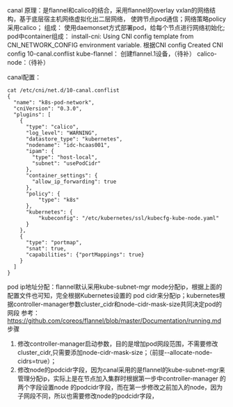 canal 原理：是flannel和calico的结合，采用flannel的overlay vxlan的网络结构，基于底层宿主机网络虚拟化出二层网络，
使跨节点pod通信；网络策略policy采用calico；
组成：
使用daemonset方式部署pod，给每个节点进行网络初始化;
pod中container组成：
install-cni: Using CNI config template from CNI_NETWORK_CONFIG environment variable. 
根据CNI config Created CNI config 10-canal.conflist
kube-flannel： 创建flannel.1设备，（待补）
calico-node：（待补）

canal配置：
```
cat /etc/cni/net.d/10-canal.conflist 
{
  "name": "k8s-pod-network",
  "cniVersion": "0.3.0",
  "plugins": [
    {
      "type": "calico",
      "log_level": "WARNING",
      "datastore_type": "kubernetes",
      "nodename": "idc-hcaas001",
      "ipam": {
        "type": "host-local",
        "subnet": "usePodCidr"
      },
      "container_settings": {
        "allow_ip_forwarding": true
      },
      "policy": {
          "type": "k8s"
      },
      "kubernetes": {
          "kubeconfig": "/etc/kubernetes/ssl/kubecfg-kube-node.yaml"
      }
    },
    {
      "type": "portmap",
      "snat": true,
      "capabilities": {"portMappings": true}
    }
  ]
}
```

pod ip地址分配：flannel默认采用kube-subnet-mgr mode分配ip，根据上面的配置文件也可知，完全根据Kubernetes设置的
pod cidr来分配ip；kubernetes根据controller-manager参数cluster_cidr和node-cidr-mask-size共同决定pod的网段
参考：
https://github.com/coreos/flannel/blob/master/Documentation/running.md
步骤

1. 修改controller-manager启动参数，目的是增加pod网段范围，不需要修改cluster_cidr,只需要添加node-cidr-mask-size；（前提--allocate-node-cidrs=true）；
2. 修改node的podcidr字段，因为canal采用的是flannel的kube-subnet-mgr来管理分配ip，实际上是在节点加入集群时根据第一步中controller-manager
的两个字段设置node 的podcidr字段，而在第一步修改之前加入的node，因为子网段不同，所以也需要修改node的podcidr字段，
